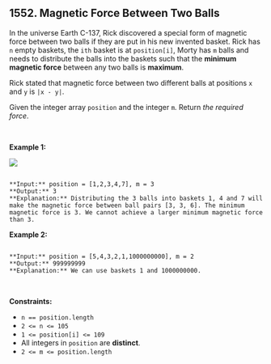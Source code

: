 ## 1552. Magnetic Force Between Two Balls


In the universe Earth C-137, Rick discovered a special form of magnetic force between two balls if they are put in his new invented basket. Rick has `n` empty baskets, the `ith` basket is at `position[i]`, Morty has `m` balls and needs to distribute the balls into the baskets such that the **minimum magnetic force** between any two balls is **maximum**.


Rick stated that magnetic force between two different balls at positions `x` and `y` is `|x - y|`.


Given the integer array `position` and the integer `m`. Return *the required force*.


 


**Example 1:**


![](https://assets.leetcode.com/uploads/2020/08/11/q3v1.jpg)

```

**Input:** position = [1,2,3,4,7], m = 3
**Output:** 3
**Explanation:** Distributing the 3 balls into baskets 1, 4 and 7 will make the magnetic force between ball pairs [3, 3, 6]. The minimum magnetic force is 3. We cannot achieve a larger minimum magnetic force than 3.

```

**Example 2:**



```

**Input:** position = [5,4,3,2,1,1000000000], m = 2
**Output:** 999999999
**Explanation:** We can use baskets 1 and 1000000000.

```

 


**Constraints:**


* `n == position.length`
* `2 <= n <= 105`
* `1 <= position[i] <= 109`
* All integers in `position` are **distinct**.
* `2 <= m <= position.length`



